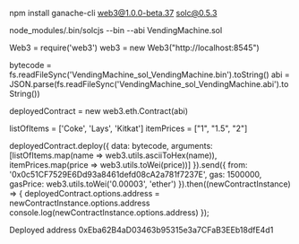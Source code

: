 npm install ganache-cli web3@1.0.0-beta.37 solc@0.5.3

node_modules/.bin/solcjs --bin --abi VendingMachine.sol

Web3 = require('web3')
web3 = new Web3("http://localhost:8545")

bytecode = fs.readFileSync('VendingMachine_sol_VendingMachine.bin').toString()
abi = JSON.parse(fs.readFileSync('VendingMachine_sol_VendingMachine.abi').toString())

deployedContract = new web3.eth.Contract(abi)

listOfItems = ['Coke', 'Lays', 'Kitkat']
itemPrices = ["1", "1.5", "2"]

deployedContract.deploy({
data: bytecode,
arguments: [listOfItems.map(name => web3.utils.asciiToHex(name)),
itemPrices.map(price => web3.utils.toWei(price))]
}).send({
from: '0x0c51CF7529E6Dd93a8461defd08cA2a781f7237E',
gas: 1500000,
gasPrice: web3.utils.toWei('0.00003', 'ether')
}).then((newContractInstance) => {
deployedContract.options.address = newContractInstance.options.address
console.log(newContractInstance.options.address)
});

Deployed address
0xEba62B4aD03463b95315e3a7CFaB3EEb18dfE4d1
